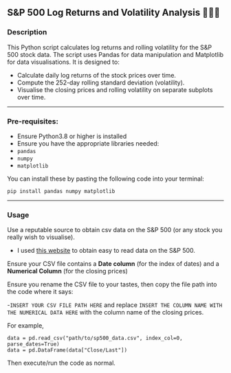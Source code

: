 ## S&P 500 Log Returns and Volatility Analysis 🏄🏾‍♀️
### Description

This Python script calculates log returns and rolling volatility for the S&P 500 stock data. The script uses Pandas for data manipulation and Matplotlib for data visualisations. It is designed to:

- Calculate daily log returns of the stock prices over time.
- Compute the 252-day rolling standard deviation (volatility).
- Visualise the closing prices and rolling volatility on separate subplots over time.

---
### Pre-requisites:
- Ensure Python3.8 or higher is installed
- Ensure you have the appropriate libraries needed:
- `pandas`
- `numpy`
- `matplotlib`

You can install these by pasting the following code into your terminal:
```
pip install pandas numpy matplotlib
```

---
### Usage
Use a reputable source to obtain csv data on the S&P 500 (or any stock you really wish to visualise).
- I used [this website](https://www.nasdaq.com/market-activity/index/spx/historical) to obtain easy to read data on the S&P 500.
  
Ensure your CSV file contains a **Date column** (for the index of dates) and a **Numerical Column** (for the closing prices)

Ensure you rename the CSV file to your tastes, then copy the file path into the code where it says:

-`INSERT YOUR CSV FILE PATH HERE` and replace `INSERT THE COLUMN NAME WITH THE NUMERICAL DATA HERE` with the column name of the closing prices.

For example,
```
data = pd.read_csv("path/to/sp500_data.csv", index_col=0, parse_dates=True)
data = pd.DataFrame(data["Close/Last"])
```
Then execute/run the code as normal.

